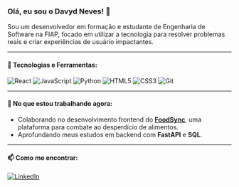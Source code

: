 ### Olá, eu sou o Davyd Neves! 👋

Sou um desenvolvedor em formação e estudante de Engenharia de Software na FIAP, focado em utilizar a tecnologia para resolver problemas reais e criar experiências de usuário impactantes.

---

#### 🚀 Tecnologias e Ferramentas:
![React](https://img.shields.io/badge/react-%2320232a.svg?style=for-the-badge&logo=react&logoColor=%2361DAFB)
![JavaScript](https://img.shields.io/badge/javascript-%23323330.svg?style=for-the-badge&logo=javascript&logoColor=%23F7DF1E)
![Python](https://img.shields.io/badge/python-3670A0?style=for-the-badge&logo=python&logoColor=ffdd54)
![HTML5](https://img.shields.io/badge/html5-%23E34F26.svg?style=for-the-badge&logo=html5&logoColor=white)
![CSS3](https://img.shields.io/badge/css3-%231572B6.svg?style=for-the-badge&logo=css3&logoColor=white)
![Git](https://img.shields.io/badge/git-%23F05033.svg?style=for-the-badge&logo=git&logoColor=white)

---

#### 🌱 No que estou trabalhando agora:
- Colaborando no desenvolvimento frontend do **[FoodSync](https://github.com/NateSoares13/FoodSync)**, uma plataforma para combate ao desperdício de alimentos.
- Aprofundando meus estudos em backend com **FastAPI** e **SQL**.

---

#### 📫 Como me encontrar:
[![LinkedIn](https://img.shields.io/badge/linkedin-%230077B5.svg?style=for-the-badge&logo=linkedin&logoColor=white)](https://www.linkedin.com/in/davydneves/)
